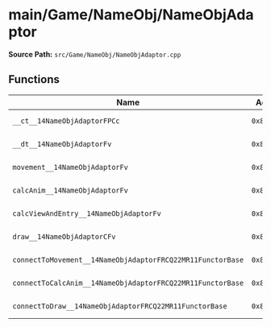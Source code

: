 # main/Game/NameObj/NameObjAdaptor

**Source Path:** `src/Game/NameObj/NameObjAdaptor.cpp`

## Functions

| Name | Address | Match % |
|------|---------|---------|
| `__ct__14NameObjAdaptorFPCc` | `0x802618B4` | :white_check_mark: (100.0%) |
| `__dt__14NameObjAdaptorFv` | `0x80261904` | :white_check_mark: (100.0%) |
| `movement__14NameObjAdaptorFv` | `0x8026198C` | :white_check_mark: (100.0%) |
| `calcAnim__14NameObjAdaptorFv` | `0x802619AC` | :white_check_mark: (100.0%) |
| `calcViewAndEntry__14NameObjAdaptorFv` | `0x802619CC` | :white_check_mark: (100.0%) |
| `draw__14NameObjAdaptorCFv` | `0x802619EC` | :white_check_mark: (100.0%) |
| `connectToMovement__14NameObjAdaptorFRCQ22MR11FunctorBase` | `0x80261A0C` | :white_check_mark: (100.0%) |
| `connectToCalcAnim__14NameObjAdaptorFRCQ22MR11FunctorBase` | `0x80261A50` | :white_check_mark: (100.0%) |
| `connectToDraw__14NameObjAdaptorFRCQ22MR11FunctorBase` | `0x80261A94` | :white_check_mark: (100.0%) |